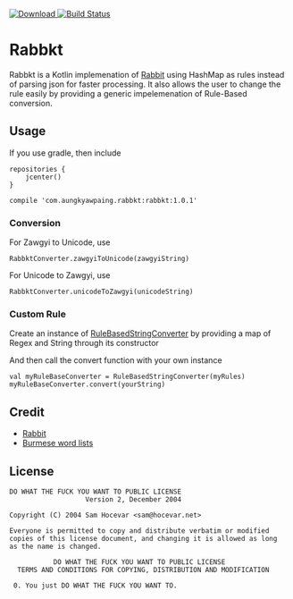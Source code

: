 [ ![Download](https://api.bintray.com/packages/vincent-paing/maven/rabbkt/images/download.svg) ](https://bintray.com/vincent-paing/maven/rabbkt/_latestVersion) [![Build Status](https://travis-ci.com/vincent-paing/Rabbkt.svg?branch=master)](https://travis-ci.com/vincent-paing/Rabbkt)

# Rabbkt

Rabbkt is a Kotlin implemenation of [Rabbit](https://github.com/Rabbit-Converter/Rabbit) using HashMap as rules instead of parsing json for faster processing. It also allows the user to change the rule easily by providing a generic impelemenation of Rule-Based conversion. 

## Usage

If you use gradle, then include

```
repositories {
    jcenter()
}

compile 'com.aungkyawpaing.rabbkt:rabbkt:1.0.1'
```

### Conversion

For Zawgyi to Unicode, use 

```RabbktConverter.zawgyiToUnicode(zawgyiString)```

For Unicode to Zawgyi, use

```RabbktConverter.unicodeToZawgyi(unicodeString)```

### Custom Rule

Create an instance of [RuleBasedStringConverter](https://github.com/vincent-paing/Rabbkt/blob/master/src/main/kotlin/com/aungkyawpaing/rabbkt/converter/RuleBasedStringConverter.kt) by providing a map of Regex and String through its constructor

And then call the convert function with your own instance

```
val myRuleBaseConverter = RuleBasedStringConverter(myRules)
myRuleBaseConverter.convert(yourString)
```


## Credit

- [Rabbit](https://github.com/Rabbit-Converter/Rabbit)
- [Burmese word lists](https://github.com/kanaung/wordlists)


## License

```
DO WHAT THE FUCK YOU WANT TO PUBLIC LICENSE
                   Version 2, December 2004

Copyright (C) 2004 Sam Hocevar <sam@hocevar.net>

Everyone is permitted to copy and distribute verbatim or modified
copies of this license document, and changing it is allowed as long
as the name is changed.

           DO WHAT THE FUCK YOU WANT TO PUBLIC LICENSE
  TERMS AND CONDITIONS FOR COPYING, DISTRIBUTION AND MODIFICATION

 0. You just DO WHAT THE FUCK YOU WANT TO.
```
